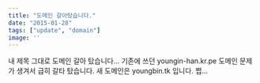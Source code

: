 ```yaml
---
title: "도메인 갈아탔습니다."
date: "2015-01-28"
tags: ["update", "domain"]
image: ''
---
```


내 제목 그대로 도메인 갈아 탔습니다... 기존에 쓰던 youngin-han.kr.pe 도메인 문제가 생겨서 급히 갈타 탔습니다.
새 도메인은 youngbin.tk 입니다. 쩝...